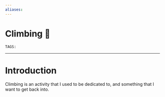 ```yaml
---
aliases: 
---
```

# Climbing 🧗
`TAGS:` 

---
# Introduction
Climbing is an activity that I used to be dedicated to, and something that I want to get back into. 